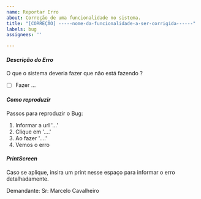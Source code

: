 ```yaml
---
name: Reportar Erro
about: Correção de uma funcionalidade no sistema.
title: "[CORREÇÃO] -----nome-da-funcionalidade-a-ser-corrigida------"
labels: bug
assignees: ''

---
```


#### _Descrição do Erro_
O que o sistema deveria fazer que não está fazendo ?
- [ ] Fazer ... 

#### _Como reproduzir_
Passos para reproduzir o Bug:
1. Informar a url '...'
2. Clique em '....'
3. Ao fazer '....'
4. Vemos o erro

#### _PrintScreen_
Caso se aplique, insira um print nesse espaço para informar o erro detalhadamente.

Demandante:
Sr: Marcelo Cavalheiro
